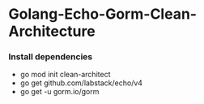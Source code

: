 # Golang-Echo-Gorm-Clean-Architecture


### Install dependencies
- go mod init clean-architect
- go get github.com/labstack/echo/v4
- go get -u gorm.io/gorm
